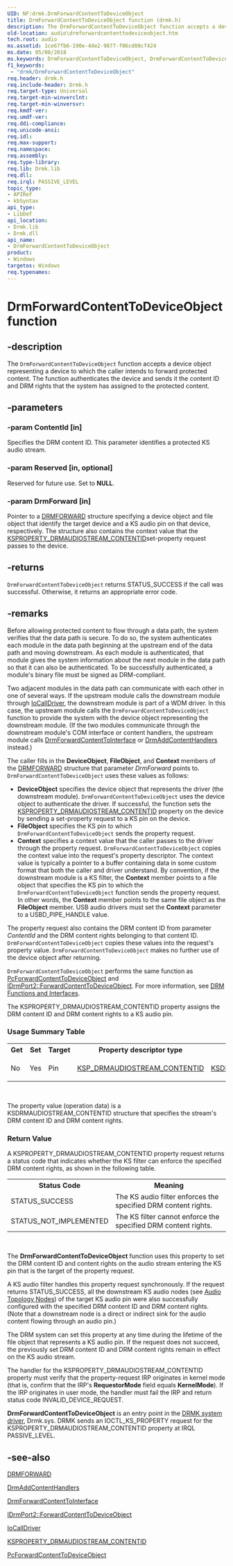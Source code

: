 ```yaml
---
UID: NF:drmk.DrmForwardContentToDeviceObject
title: DrmForwardContentToDeviceObject function (drmk.h)
description: The DrmForwardContentToDeviceObject function accepts a device object representing a device to which the caller intends to forward protected content.
old-location: audio\drmforwardcontenttodeviceobject.htm
tech.root: audio
ms.assetid: 1ce67fb6-190e-4de2-9877-f06cd08cf424
ms.date: 05/08/2018
ms.keywords: DrmForwardContentToDeviceObject, DrmForwardContentToDeviceObject function [Audio Devices], aud-prop2_45870b55-07dc-48bf-a8ff-8005a7791dc1.xml, audio.drmforwardcontenttodeviceobject, drmk/DrmForwardContentToDeviceObject
f1_keywords:
 - "drmk/DrmForwardContentToDeviceObject"
req.header: drmk.h
req.include-header: Drmk.h
req.target-type: Universal
req.target-min-winverclnt: 
req.target-min-winversvr: 
req.kmdf-ver: 
req.umdf-ver: 
req.ddi-compliance: 
req.unicode-ansi: 
req.idl: 
req.max-support: 
req.namespace: 
req.assembly: 
req.type-library: 
req.lib: Drmk.lib
req.dll: 
req.irql: PASSIVE_LEVEL
topic_type:
- APIRef
- kbSyntax
api_type:
- LibDef
api_location:
- Drmk.lib
- Drmk.dll
api_name:
- DrmForwardContentToDeviceObject
product:
- Windows
targetos: Windows
req.typenames: 
---
```


# DrmForwardContentToDeviceObject function


## -description


The <code>DrmForwardContentToDeviceObject</code> function accepts a device object representing a device to which the caller intends to forward protected content. The function authenticates the device and sends it the content ID and DRM rights that the system has assigned to the protected content.


## -parameters




### -param ContentId [in]

Specifies the DRM content ID. This parameter identifies a protected KS audio stream.


### -param Reserved [in, optional]

Reserved for future use. Set to <b>NULL</b>.


### -param DrmForward [in]

Pointer to a <a href="https://docs.microsoft.com/windows-hardware/drivers/ddi/drmk/ns-drmk-tagdrmforward">DRMFORWARD</a> structure specifying a device object and file object that identify the target device and a KS audio pin on that device, respectively. The structure also contains the context value that the <a href="https://docs.microsoft.com/previous-versions/ff537351(v=vs.85)">KSPROPERTY_DRMAUDIOSTREAM_CONTENTID</a>set-property request passes to the device.


## -returns



<code>DrmForwardContentToDeviceObject</code> returns STATUS_SUCCESS if the call was successful. Otherwise, it returns an appropriate error code.




## -remarks



Before allowing protected content to flow through a data path, the system verifies that the data path is secure. To do so, the system authenticates each module in the data path beginning at the upstream end of the data path and moving downstream. As each module is authenticated, that module gives the system information about the next module in the data path so that it can also be authenticated. To be successfully authenticated, a module's binary file must be signed as DRM-compliant.

Two adjacent modules in the data path can communicate with each other in one of several ways. If the upstream module calls the downstream module through <a href="https://docs.microsoft.com/windows-hardware/drivers/ddi/wdm/nf-wdm-iocalldriver">IoCallDriver</a>, the downstream module is part of a WDM driver. In this case, the upstream module calls the <code>DrmForwardContentToDeviceObject</code> function to provide the system with the device object representing the downstream module. (If the two modules communicate through the downstream module's COM interface or content handlers, the upstream module calls <a href="https://docs.microsoft.com/windows-hardware/drivers/ddi/drmk/nf-drmk-drmforwardcontenttointerface">DrmForwardContentToInterface</a> or <a href="https://docs.microsoft.com/windows-hardware/drivers/ddi/drmk/nf-drmk-drmaddcontenthandlers">DrmAddContentHandlers</a> instead.)

The caller fills in the <b>DeviceObject</b>, <b>FileObject</b>, and <b>Context</b> members of the <a href="https://docs.microsoft.com/windows-hardware/drivers/ddi/drmk/ns-drmk-tagdrmforward">DRMFORWARD</a> structure that parameter <i>DrmForward</i> points to. <code>DrmForwardContentToDeviceObject</code> uses these values as follows:

<ul>
<li>
<b>DeviceObject</b> specifies the device object that represents the driver (the downstream module). <code>DrmForwardContentToDeviceObject</code> uses the device object to authenticate the driver. If successful, the function sets the <a href="https://docs.microsoft.com/previous-versions/ff537351(v=vs.85)">KSPROPERTY_DRMAUDIOSTREAM_CONTENTID</a> property on the device by sending a set-property request to a KS pin on the device.

</li>
<li>
<b>FileObject</b> specifies the KS pin to which <code>DrmForwardContentToDeviceObject</code> sends the property request.

</li>
<li>
<b>Context</b> specifies a context value that the caller passes to the driver through the property request. <code>DrmForwardContentToDeviceObject</code> copies the context value into the request's property descriptor. The context value is typically a pointer to a buffer containing data in some custom format that both the caller and driver understand. By convention, if the downstream module is a KS filter, the <b>Context</b> member points to a file object that specifies the KS pin to which the <code>DrmForwardContentToDeviceObject</code> function sends the property request. In other words, the <b>Context</b> member points to the same file object as the <b>FileObject</b> member. USB audio drivers must set the <b>Context</b> parameter to a USBD_PIPE_HANDLE value.

</li>
</ul>
The property request also contains the DRM content ID from parameter <i>ContentId</i> and the DRM content rights belonging to that content ID. <code>DrmForwardContentToDeviceObject</code> copies these values into the request's property value. <code>DrmForwardContentToDeviceObject</code> makes no further use of the device object after returning.

<code>DrmForwardContentToDeviceObject</code> performs the same function as <a href="https://docs.microsoft.com/windows-hardware/drivers/ddi/portcls/nf-portcls-pcforwardcontenttodeviceobject">PcForwardContentToDeviceObject</a> and <a href="https://docs.microsoft.com/windows-hardware/drivers/ddi/portcls/nf-portcls-idrmport2-forwardcontenttodeviceobject">IDrmPort2::ForwardContentToDeviceObject</a>. For more information, see <a href="https://docs.microsoft.com/windows-hardware/drivers/audio/drm-functions-and-interfaces">DRM Functions and Interfaces</a>.

The KSPROPERTY_DRMAUDIOSTREAM_CONTENTID property assigns the DRM content ID and DRM content rights to a KS audio pin.

<h3><a id="ddk_ksproperty_drmaudiostream_contentid_ks"></a><a id="DDK_KSPROPERTY_DRMAUDIOSTREAM_CONTENTID_KS"></a></h3>
<h3><a id="Usage_Summary_Table"></a><a id="usage_summary_table"></a><a id="USAGE_SUMMARY_TABLE"></a>Usage Summary Table</h3>
<table>
<tr>
<th>Get</th>
<th>Set</th>
<th>Target</th>
<th>Property descriptor type</th>
<th>Property value type</th>
</tr>
<tr>
<td>
No

</td>
<td>
Yes

</td>
<td>
Pin

</td>
<td>

<a href="https://docs.microsoft.com/windows-hardware/drivers/ddi/drmk/ns-drmk-ksp_drmaudiostream_contentid">KSP_DRMAUDIOSTREAM_CONTENTID</a>


</td>
<td>

<a href="https://docs.microsoft.com/windows-hardware/drivers/ddi/drmk/ns-drmk-ksdrmaudiostream_contentid">KSDRMAUDIOSTREAM_CONTENTID</a>


</td>
</tr>
</table>
 

The property value (operation data) is a KSDRMAUDIOSTREAM_CONTENTID structure that specifies the stream's DRM content ID and DRM content rights.

<h3><a id="Return_Value"></a><a id="return_value"></a><a id="RETURN_VALUE"></a>Return Value</h3>
A KSPROPERTY_DRMAUDIOSTREAM_CONTENTID property request returns a status code that indicates whether the KS filter can enforce the specified DRM content rights, as shown in the following table.

<table>
<tr>
<th>Status Code</th>
<th>Meaning</th>
</tr>
<tr>
<td>
STATUS_SUCCESS

</td>
<td>
The KS audio filter enforces the specified DRM content rights.

</td>
</tr>
<tr>
<td>
STATUS_NOT_IMPLEMENTED

</td>
<td>
The KS filter cannot enforce the specified DRM content rights.

</td>
</tr>
</table>
 

The <b>DrmForwardContentToDeviceObject</b> function uses this property to set the DRM content ID and content rights on the audio stream entering the KS pin that is the target of the property request.

A KS audio filter handles this property request synchronously. If the request returns STATUS_SUCCESS, all the downstream KS audio nodes (see <a href="https://docs.microsoft.com/windows-hardware/drivers/audio/audio-topology-nodes">Audio Topology Nodes</a>) of the target KS audio pin were also successfully configured with the specified DRM content ID and DRM content rights. (Note that a downstream node is a direct or indirect sink for the audio content flowing through an audio pin.)

The DRM system can set this property at any time during the lifetime of the file object that represents a KS audio pin. If the request does not succeed, the previously set DRM content ID and DRM content rights remain in effect on the KS audio stream.

The handler for the KSPROPERTY_DRMAUDIOSTREAM_CONTENTID property must verify that the property-request IRP originates in kernel mode (that is, confirm that the IRP's <b>RequestorMode</b> field equals <b>KernelMode</b>). If the IRP originates in user mode, the handler must fail the IRP and return status code INVALID_DEVICE_REQUEST.

<b>DrmForwardContentToDeviceObject</b> is an entry point in the <a href="https://docs.microsoft.com/windows-hardware/drivers/audio/kernel-mode-wdm-audio-components">DRMK system driver</a>, Drmk.sys. DRMK sends an IOCTL_KS_PROPERTY request for the KSPROPERTY_DRMAUDIOSTREAM_CONTENTID property at IRQL PASSIVE_LEVEL.




## -see-also




<a href="https://docs.microsoft.com/windows-hardware/drivers/ddi/drmk/ns-drmk-tagdrmforward">DRMFORWARD</a>



<a href="https://docs.microsoft.com/windows-hardware/drivers/ddi/drmk/nf-drmk-drmaddcontenthandlers">DrmAddContentHandlers</a>



<a href="https://docs.microsoft.com/windows-hardware/drivers/ddi/drmk/nf-drmk-drmforwardcontenttointerface">DrmForwardContentToInterface</a>



<a href="https://docs.microsoft.com/windows-hardware/drivers/ddi/portcls/nf-portcls-idrmport2-forwardcontenttodeviceobject">IDrmPort2::ForwardContentToDeviceObject</a>



<a href="https://docs.microsoft.com/windows-hardware/drivers/ddi/wdm/nf-wdm-iocalldriver">IoCallDriver</a>



<a href="https://docs.microsoft.com/previous-versions/ff537351(v=vs.85)">KSPROPERTY_DRMAUDIOSTREAM_CONTENTID</a>



<a href="https://docs.microsoft.com/windows-hardware/drivers/ddi/portcls/nf-portcls-pcforwardcontenttodeviceobject">PcForwardContentToDeviceObject</a>
 

 

